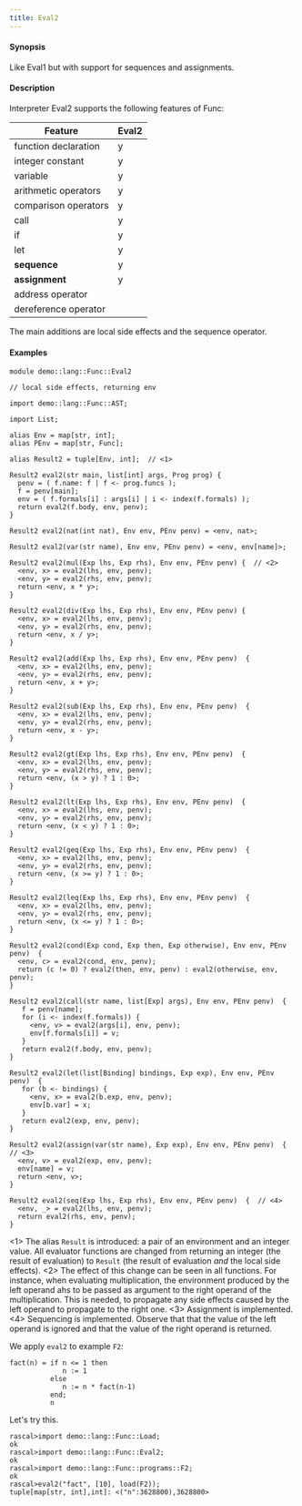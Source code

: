 ```yaml
---
title: Eval2
---
```


#### Synopsis

Like Eval1 but with support for sequences and assignments.

#### Description

Interpreter Eval2 supports the following features of Func: 

| Feature              | Eval2 |
| --- | --- |
| function declaration | y |
| integer constant     | y |
| variable             | y |
| arithmetic operators | y |
| comparison operators | y |
| call                 | y |
| if                   | y |
| let                  | y |
| __sequence__         | y |
| __assignment__       | y |
| address operator     |
| dereference operator |

The main additions are local side effects and the sequence operator.

#### Examples

```rascal 
module demo::lang::Func::Eval2

// local side effects, returning env

import demo::lang::Func::AST;

import List;

alias Env = map[str, int];
alias PEnv = map[str, Func];

alias Result2 = tuple[Env, int];  // <1>

Result2 eval2(str main, list[int] args, Prog prog) {
  penv = ( f.name: f | f <- prog.funcs );
  f = penv[main];
  env = ( f.formals[i] : args[i] | i <- index(f.formals) ); 
  return eval2(f.body, env, penv);
}

Result2 eval2(nat(int nat), Env env, PEnv penv) = <env, nat>;
 
Result2 eval2(var(str name), Env env, PEnv penv) = <env, env[name]>;       
       
Result2 eval2(mul(Exp lhs, Exp rhs), Env env, PEnv penv) {  // <2>
  <env, x> = eval2(lhs, env, penv);
  <env, y> = eval2(rhs, env, penv);
  return <env, x * y>;
} 
      
Result2 eval2(div(Exp lhs, Exp rhs), Env env, PEnv penv) {
  <env, x> = eval2(lhs, env, penv);
  <env, y> = eval2(rhs, env, penv);
  return <env, x / y>;
} 
      
Result2 eval2(add(Exp lhs, Exp rhs), Env env, PEnv penv)  {
  <env, x> = eval2(lhs, env, penv);
  <env, y> = eval2(rhs, env, penv);
  return <env, x + y>;
} 
      
Result2 eval2(sub(Exp lhs, Exp rhs), Env env, PEnv penv)  {
  <env, x> = eval2(lhs, env, penv);
  <env, y> = eval2(rhs, env, penv);
  return <env, x - y>;
} 
      
Result2 eval2(gt(Exp lhs, Exp rhs), Env env, PEnv penv)  {
  <env, x> = eval2(lhs, env, penv);
  <env, y> = eval2(rhs, env, penv);
  return <env, (x > y) ? 1 : 0>;
} 
      
Result2 eval2(lt(Exp lhs, Exp rhs), Env env, PEnv penv)  {
  <env, x> = eval2(lhs, env, penv);
  <env, y> = eval2(rhs, env, penv);
  return <env, (x < y) ? 1 : 0>;
} 
      
Result2 eval2(geq(Exp lhs, Exp rhs), Env env, PEnv penv)  {
  <env, x> = eval2(lhs, env, penv);
  <env, y> = eval2(rhs, env, penv);
  return <env, (x >= y) ? 1 : 0>;
} 
      
Result2 eval2(leq(Exp lhs, Exp rhs), Env env, PEnv penv)  {
  <env, x> = eval2(lhs, env, penv);
  <env, y> = eval2(rhs, env, penv);
  return <env, (x <= y) ? 1 : 0>;
} 
  
Result2 eval2(cond(Exp cond, Exp then, Exp otherwise), Env env, PEnv penv)  {
  <env, c> = eval2(cond, env, penv);
  return (c != 0) ? eval2(then, env, penv) : eval2(otherwise, env, penv);
}
      
Result2 eval2(call(str name, list[Exp] args), Env env, PEnv penv)  {
   f = penv[name];
   for (i <- index(f.formals)) {
     <env, v> = eval2(args[i], env, penv);
     env[f.formals[i]] = v;
   }
   return eval2(f.body, env, penv);
}
         
Result2 eval2(let(list[Binding] bindings, Exp exp), Env env, PEnv penv)  {
   for (b <- bindings) {
     <env, x> = eval2(b.exp, env, penv);
     env[b.var] = x;
   }
   return eval2(exp, env, penv);
} 
    
Result2 eval2(assign(var(str name), Exp exp), Env env, PEnv penv)  { // <3>
  <env, v> = eval2(exp, env, penv);
  env[name] = v;
  return <env, v>;
}

Result2 eval2(seq(Exp lhs, Exp rhs), Env env, PEnv penv)  {  // <4>
  <env, _> = eval2(lhs, env, penv);
  return eval2(rhs, env, penv);
}

```

<1> The alias `Result` is introduced: a pair of an environment and an integer value.
    All evaluator functions are changed from returning an integer (the result of evaluation) to
   `Result` (the result of evaluation _and_ the local side effects).
<2> The effect of this change can be seen in all functions. For instance, when evaluating
    multiplication, the environment produced by the left operand ahs to be passed as 
    argument to the right operand of the multiplication. This is needed, to propagate any side effects
    caused by the left operand to propagate to the right one.
<3> Assignment is implemented.
<4>  Sequencing is implemented. Observe that that the value of the left operand is ignored and that
  the value of the right operand is returned.

We apply `eval2` to example `F2`:
```rascal
fact(n) = if n <= 1 then 
             n := 1
	      else 
	         n := n * fact(n-1)
	      end;
	      n
```

Let's try this.

```rascal-shell 
rascal>import demo::lang::Func::Load;
ok
rascal>import demo::lang::Func::Eval2;
ok
rascal>import demo::lang::Func::programs::F2;
ok
rascal>eval2("fact", [10], load(F2));
tuple[map[str, int],int]: <("n":3628800),3628800>
```

